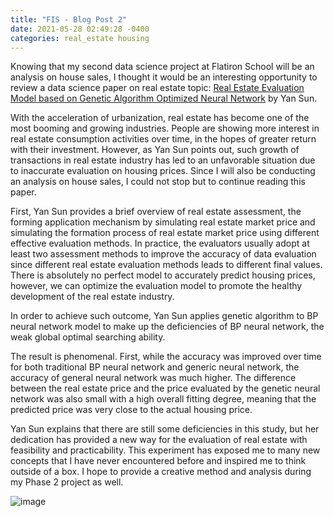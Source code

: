 ```yaml
---
title: "FIS - Blog Post 2"
date: 2021-05-28 02:49:28 -0400
categories: real_estate housing
---
```

Knowing that my second data science project at Flatiron School will be an analysis on house sales, I thought it would be an interesting opportunity to review a data science paper on real estate topic: [Real Estate Evaluation Model based on Genetic Algorithm Optimized Neural Network](https://datascience.codata.org/articles/10.5334/dsj-2019-036/) by Yan Sun.

With the acceleration of urbanization, real estate has become one of the most booming and growing industries. People are showing more interest in real estate consumption activities over time, in the hopes of greater return with their investment. However, as Yan Sun points out, such growth of transactions in real estate industry has led to an unfavorable situation due to inaccurate evaluation on housing prices. Since I will also be conducting an analysis on house sales, I could not stop but to continue reading this paper. 

First, Yan Sun provides a brief overview of real estate assessment, the forming application mechanism by simulating real estate market price and simulating the formation process of real estate market price using different effective evaluation methods. In practice, the evaluators usually adopt at least two assessment methods to improve the accuracy of data evaluation since different real estate evaluation methods leads to different final values. There is absolutely no perfect model to accurately predict housing prices, however, we can optimize the evaluation model to promote the healthy development of the real estate industry. 

In order to achieve such outcome, Yan Sun applies genetic algorithm to BP neural network model to make up the deficiencies of BP neural network, the weak global optimal searching ability.

The result is phenomenal. First, while the accuracy was improved over time for both traditional BP neural network and generic neural network, the accuracy of general neural network was much higher. The difference between the real estate price and the price evaluated by the genetic neural network was also small with a high overall fitting degree, meaning that the predicted price was very close to the actual housing price. 

Yan Sun explains that there are still some deficiencies in this study, but her dedication has provided a new way for the evaluation of real estate with feasibility and practicability. This experiment has exposed me to many new concepts that I have never encountered before and inspired me to think outside of a box. I hope to provide a creative method and analysis during my Phase 2 project as well. 
	




























![image](https://user-images.githubusercontent.com/43583944/120045434-fc822f80-bfdd-11eb-974c-ea1ca41e5727.png)
